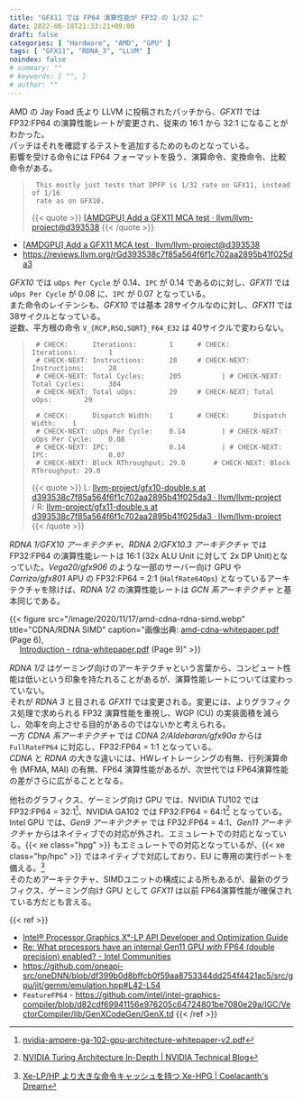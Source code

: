 ```yaml
---
title: "GFX11 では FP64 演算性能が FP32 の 1/32 に"
date: 2022-06-18T21:33:21+09:00
draft: false
categories: [ "Hardware", "AMD", "GPU" ]
tags: [ "GFX11", "RDNA_3", "LLVM" ]
noindex: false
# summary: ""
# keywords: [ "", ]
# author: ""
---
```


AMD の Jay Foad 氏より LLVM に投稿されたパッチから、*GFX11* では FP32:FP64 の演算性能レートが変更され、従来の 16:1 から 32:1 になることがわかった。  
パッチはそれを確認するテストを追加するためのものとなっている。  
影響を受ける命令には FP64 フォーマットを扱う、演算命令、変換命令、比較命令がある。  

 > 		This mostly just tests that DPFP is 1/32 rate on GFX11, instead of 1/16
 > 		rate as on GFX10.
 >
 > {{< quote >}} [[AMDGPU] Add a GFX11 MCA test · llvm/llvm-project@d393538](https://github.com/llvm/llvm-project/commit/d393538c7f85a564f6f1c702aa2895b41f025da3) {{< /quote >}}

 * [[AMDGPU] Add a GFX11 MCA test · llvm/llvm-project@d393538](https://github.com/llvm/llvm-project/commit/d393538c7f85a564f6f1c702aa2895b41f025da3)
 * <https://reviews.llvm.org/rGd393538c7f85a564f6f1c702aa2895b41f025da3>

*GFX10* では `uOps Per Cycle` が 0.14、`IPC` が 0.14 であるのに対し、*GFX11* では `uOps Per Cycle` が 0.08 に、`IPC` が 0.07 となっている。  
また命令のレイテンシも、*GFX10* では基本 28サイクルなのに対し、*GFX11* では 38サイクルとなっている。  
逆数、平方根の命令 `V_{RCP,RSQ,SQRT}_F64_E32` は 40サイクルで変わらない。  

 > 		# CHECK:      Iterations:        1		# CHECK:      Iterations:        1
 > 		# CHECK-NEXT: Instructions:      28		# CHECK-NEXT: Instructions:      28
 > 		# CHECK-NEXT: Total Cycles:      205	      |	# CHECK-NEXT: Total Cycles:      384
 > 		# CHECK-NEXT: Total uOps:        29		# CHECK-NEXT: Total uOps:        29
 > 		
 > 		# CHECK:      Dispatch Width:    1		# CHECK:      Dispatch Width:    1
 > 		# CHECK-NEXT: uOps Per Cycle:    0.14	      |	# CHECK-NEXT: uOps Per Cycle:    0.08
 > 		# CHECK-NEXT: IPC:               0.14	      |	# CHECK-NEXT: IPC:               0.07
 > 		# CHECK-NEXT: Block RThroughput: 29.0		# CHECK-NEXT: Block RThroughput: 29.0
 >
 > {{< quote >}} L: [llvm-project/gfx10-double.s at d393538c7f85a564f6f1c702aa2895b41f025da3 · llvm/llvm-project](https://github.com/llvm/llvm-project/blob/d393538c7f85a564f6f1c702aa2895b41f025da3/llvm/test/tools/llvm-mca/AMDGPU/gfx10-double.s) <br> / R: [llvm-project/gfx11-double.s at d393538c7f85a564f6f1c702aa2895b41f025da3 · llvm/llvm-project](https://github.com/llvm/llvm-project/blob/d393538c7f85a564f6f1c702aa2895b41f025da3/llvm/test/tools/llvm-mca/AMDGPU/gfx11-double.s) {{< /quote >}}

*RDNA 1/GFX10 アーキテクチャ*、*RDNA 2/GFX10.3 アーキテクチャ* では FP32:FP64 の演算性能レートは 16:1 (32x ALU Unit に対して 2x DP Unit)となっていた。*Vega20/gfx906* のような一部のサーバー向け GPU や *Carrizo/gfx801* APU の FP32:FP64 = 2:1 (`HalfRate64Ops`) となっているアーキテクチャを除けば、*RDNA 1/2* の演算性能レートは *GCN 系アーキテクチャ* と基本同じである。  

{{< figure src="/image/2020/11/17/amd-cdna-rdna-simd.webp" title="CDNA/RDNA SIMD" caption="画像出典: [amd-cdna-whitepaper.pdf](https://www.amd.com/system/files/documents/amd-cdna-whitepaper.pdf) (Page 6), <br>&emsp; [Introduction - rdna-whitepaper.pdf](https://www.amd.com/system/files/documents/rdna-whitepaper.pdf) (Page 9)" >}}

*RDNA 1/2* はゲーミング向けのアーキテクチャという言葉から、コンピュート性能は低いという印象を持たれることがあるが、演算性能レートについては変わっていない。  
それが *RDNA 3* と目される *GFX11* では変更される。変更には、よりグラフィクス処理で求められる FP32 演算性能を重視し、WGP (CU) の実装面積を減らし、効率を向上させる目的があるのではないかと考えられる。  
一方 *CDNA 系アーキテクチャ* では *CDNA 2/Aldebaran/gfx90a* からは `FullRateFP64` に対応し、FP32:FP64 = 1:1 となっている。  
*CDNA* と *RDNA* の大きな違いには、HWレイトレーシングの有無、行列演算命令 (MFMA, MAI) の有無、FP64 演算性能があるが、次世代では FP64演算性能の差がさらに広がることとなる。  

他社のグラフィクス、ゲーミング向け GPU では、NVIDIA TU102 では FP32:FP64 = 32:1[^tu102]、NVIDIA GA102 では FP32:FP64 = 64:1[^ga102] となっている。  
Intel GPU では、*Gen9 アーキテクチャ* では FP32:FP64 = 4:1、*Gen11 アーキテクチャ* からはネイティブでの対応が外され、エミュレートでの対応となっている。{{< xe class="hpg" >}} もエミュレートでの対応となっているが、{{< xe class="hp/hpc" >}} ではネイティブで対応しており、EU に専用の実行ポートを備える。[^intel-gpu]  
そのためアーキテクチャ、SIMDユニットの構成による所もあるが、最新のグラフィクス、ゲーミング向け GPU として *GFX11* は以前 FP64演算性能が確保されている方だとも言える。  

[^intel-gpu]: [Xe-LP/HP より大きな命令キャッシュを持つ Xe-HPG | Coelacanth's Dream](/posts/2021/09/16/intel-xe_hpg-icache/)

[^tu102]: [nvidia-ampere-ga-102-gpu-architecture-whitepaper-v2.pdf](https://www.nvidia.com/content/PDF/nvidia-ampere-ga-102-gpu-architecture-whitepaper-v2.pdf)
[^ga102]: [NVIDIA Turing Architecture In-Depth | NVIDIA Technical Blog](https://developer.nvidia.com/blog/nvidia-turing-architecture-in-depth/)

{{< ref >}}
 * [Intel® Processor Graphics Xᵉ-LP API Developer and Optimization Guide](https://www.intel.com/content/www/us/en/developer/articles/guide/lp-api-developer-optimization-guide.html)
 * [Re: What processors have an internal Gen11 GPU *with* FP64 (double precision) enabled? - Intel Communities](https://community.intel.com/t5/Graphics/What-processors-have-an-internal-Gen11-GPU-with-FP64-double/m-p/691217)
 * <https://github.com/oneapi-src/oneDNN/blob/df399b0d8bffcb0f59aa8753344dd254f4421ac5/src/gpu/jit/gemm/emulation.hpp#L42-L54>
 * `FeatureFP64` - <https://github.com/intel/intel-graphics-compiler/blob/d82cdf69941156e976205c64724801be7080e29a/IGC/VectorCompiler/lib/GenXCodeGen/GenX.td>
{{< /ref >}}
